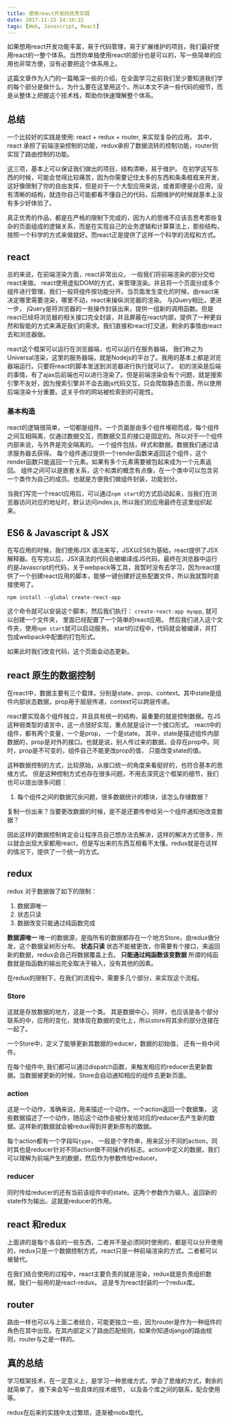 ```yaml
---
title: 使用react开发的优秀实践
date: 2017-11-15 14:10:15
tags: [Web, Javascript, React]
---
```



如果想用react开发功能丰富，易于代码管理，易于扩展维护的项目，我们最好使用react的一整个体系。当然你单独使用react的部分也是可以的，写一些简单的应用也非常方便，没有必要把这个体系用上。

这篇文章作为入门的一篇略深一些的介绍，在全面学习之前我们至少要知道我们学的每个部分是做什么，为什么要在这里用这个。所以本文不讲一些代码的细节，而是从整体上把握这个技术栈，帮助你快速理解整个体系。

## 总结

一个比较好的实践是使用: react + redux + router, 来实现复杂的应用。
其中， react 承担了前端渲染控制的功能，redux承担了数据流转的控制功能，router则实现了路由控制的功能。

这三项，基本上可以保证我们做出的项目，结构清晰，易于维护。
在初学这写东西的时候，可能会觉得比较痛苦，因为你需要记住太多的东西和条条框框来开发，这好像限制了你的自由发挥，但是对于一个大型应用来说，或者即便是小应用，没有清晰的结构，就连你自己可能都看不懂自己的代码，后期维护的时候就基本上没有多少好体验了。

真正优秀的作品，都是在严格的限制下完成的，因为人的思维不应该去思考那些复杂的页面组成的逻辑关系，而是在实现自己的业务逻辑和计算算法上，那些结构，按照一个科学的方式来做就好。而react正是提供了这样一个科学的流程和方式。

## react

总的来说，在前端渲染方面，react非常出众， 一般我们将前端渲染的部分交给react来做。
react使用虚拟DOM的方式，来管理渲染。并且将一个页面分成多个组件进行管理，我们一般将组件按功能分开。当页面发生变化的时候，由react来决定哪里需要渲染，哪里不动，react来操纵浏览器的渲染。
与jQuery相比，更进一步， jQuery是将浏览器的一些操作封装出来，提供一组新的调用函数。但是react已经将浏览器的相关接口完全封装，并且屏蔽在react内部，提供了一种更自然和智能的方式来满足我们的需求。我们直接和react打交道，剩余的事情由react去和浏览器做。

react这个框架可以运行在浏览器端，也可以运行在服务器端， 我们称之为Universal渲染，这里的服务器端，就是Nodejs的平台了。我用的基本上都是浏览器端运行。只要将react的脚本发送到浏览器进行执行就可以了。
初的渲染是后端的事情，有了ajax后前端也可以进行渲染了。但是前端渲染会有个问题，就是搜索引擎不友好，因为搜索引擎并不会去跟js代码交互，只会爬取静态页面，所以使用后端渲染十分重要。这关乎你的网站被检索到的可能性。

### 基本构造

react的逻辑很简单，一切都是组件。一个页面是由多个组件堆砌而成，每个组件之间互相隔离，仅通过数据交互，而数据交互的接口是固定的。所以对于一个组件内部来说，与外界是完全隔离的。
一个组件包括，样式和数据。数据我们通过请求服务器去获得。
每个组件通过提供一个render函数来返回这个组件，这个render函数只能返回一个元素。如果有多个元素需要被包起来成为一个元素返回。
组件之间可以是嵌套关系，这个和类的概念有点像，在一个类中可以包含另一个类作为自己的成员。也就是方便我们做组件封装，功能划分。

当我们写完一个react应用后，可以通过`npm start`的方式启动起来，当我们在浏览器访问对应的地址时，默认访问index.js, 所以我们的应用最终在这里组织起来。

## ES6 & Javascript & JSX

在写应用的时候，我们使用JSX 语法来写，JSX以ES6为基础，react提供了JSX解释器。在写完以后，JSX语法的代码会被编译成JS代码，最终在浏览器中运行的是Javascript的代码，关于webpack等工具，我暂时没有去学习，因为react提供了一个创建react应用的脚本，能够一键创建好这些配置文件，所以我就暂时直接使用了。

`npm install --global create-react-app` 

这个命令就可以安装这个脚本，然后我们执行： `create-react-app myapp`, 就可以创建一个文件夹， 里面已经配置了一个简单的react应用。
然后我们进入这个文件夹，使用`npm start`就可以启动服务。 start的过程中，代码就会被编译，并打包成webpack中配置的打包形式。

如果此时我们改变代码，这个页面会动态更新。

## react 原生的数据控制

在react中，数据主要有三个载体，分别是state、prop、context。其中state是组件内部状态数据，prop用于层层传递，context可以跨层传递。

react要实现各个组件独立，并且具有统一的结构，最重要的就是控制数据。在JS这种弱类型的语言中，这一点很好实现，重点就是设计一个接口形式。
react中的组件，都有两个变量，一个是prop， 一个是state。
其中，state是描述组件内部数据的，prop是对外的接口。也就是说，别人传过来的数据，会存在prop中。同时，prop是不可变的，组件自己不能更改prop的值， 只能改变state的值。

这种数据控制的方式，比较原始，从接口统一的角度来看挺好的，也符合基本的思维方式。
但是这种控制方式也存在很多问题，不用去深究这个框架的细节，我们也可以提出很多问题：

1. 每个组件之间的数据冗余问题，很多数据统计的模块，该怎么存储数据？

复制一份出来？当要更改数据的时候，是不是还要传参给另一个组件通知他改变数据？

因此这样的数据控制肯定会让程序员自己想办法去解决，这样的解决方式很多，所以就会出现大家都用react，但是写出来的东西互相看不太懂。redux就是在这样的情况下，提供了一个统一的方式。

## redux

redux 对于数据做了如下的限制：
1. 数据源唯一
2. 状态只读
3. 数据改变只能通过纯函数完成

**数据源唯一** 唯一的数据源，是指所有的数据都存在一个地方Store，由redux做分发，这个数据呈树形分布。
**状态只读** 状态不能被更改，你需要有个接口，来返回新的数据，redux会自己将数据覆盖上去。
**只能通过纯函数该变数据** 所谓的纯函数就是指函数的输出完全取决于输入，没有其他的因素。

在redux的限制下，在我们的流程中，需要多几个部分，来实现这个流程。

### Store

这就是存放数据的地方，这是一个类。 其是数据中心，同样，也应该是各个部分联系的中，应用的变化，就体现在数据的变化上，所以store将其余的部分连接在一起了。

一个Store中，定义了能够更新其数据的reducer，数据的初始值， 还有一些中间件。

在每个组件中, 我们都可以通过dispatch函数，来触发相应的reducer去更新数据。当数据被更新的时候，Store会自动通知相应的组件去更新页面。


### action

这是一个动作，准确来说，用来描述一个动作。一个action返回一个数据集， 这些数据描述了一个动作，随后这个动作会被分发给对应的reducer去产生新的数据。这样新的数据就会被redux得到并更新原有的数据。

每个action都有一个字段叫`type`， 一般是个字符串，用来区分不同的action，同时其也是reducer针对不同action做不同操作的标志。action中定义的数据，我们可以理解为前端产生的数据，然后作为参数传给reducer。

### reducer

同时传给reducer的还有当前该组件中的state。这两个参数作为输入，返回新的state作为输出。这就是reducer的作用。

## react 和redux

上面讲的是每个各自的一些东西，二者并不是必须同时使用的，都是可以分开使用的，redux只是一个数据控制方式，react只是一种前端渲染的方式。二者都可以被替代。

在我们结合使用的过程中，react主要负责的就是渲染，redux就是负责组织数据，我们一般用的是react-redux。 这是专为react封装的一个redux库。


## router

路由一样也可以与上面二者结合，可能更独立一些，因为router是作为一种组件的角色在其中出现。在其内部定义了路由匹配规则，如果你知道django的路由规则，router与之是一样的。



## 真的总结

学习框架技术，在一定意义上，是学习一种思维方式，学会了思维的方式，剩余的就简单了。
接下来会写一些具体的技术细节， 以及各个库之间的联系，配合使用等。

redux在后来的实践中太过繁琐，逐渐被mobx取代。


